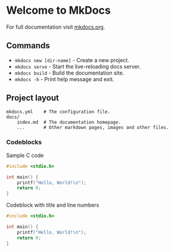 # Welcome to MkDocs

For full documentation visit [mkdocs.org](https://www.mkdocs.org).

## Commands

* `mkdocs new [dir-name]` - Create a new project.
* `mkdocs serve` - Start the live-reloading docs server.
* `mkdocs build` - Build the documentation site.
* `mkdocs -h` - Print help message and exit.

## Project layout

    mkdocs.yml    # The configuration file.
    docs/
        index.md  # The documentation homepage.
        ...       # Other markdown pages, images and other files.

### Codeblocks

Sample C code

```c
#include <stdio.h>

int main() {
    printf("Hello, World!\n");
    return 0;
}
```

Codeblock with title and line numbers

```c title="test.c" linenums="1"
#include <stdio.h>

int main() {
    printf("Hello, World!\n");
    return 0;
}
```